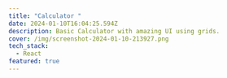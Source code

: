 ```yaml
---
title: "Calculator "
date: 2024-01-10T16:04:25.594Z
description: Basic Calculator with amazing UI using grids.
cover: /img/screenshot-2024-01-10-213927.png
tech_stack:
  - React
featured: true
---
```

